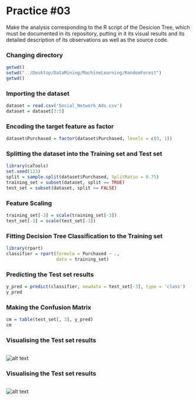 # Practice #03

Make the analysis corresponding to the R script of the Desicion Tree, which must be documented in its repository, putting in it its visual results and its detailed description of its observations as well as the source code.

### Changing directory
``` r
getwd()
setwd("../Desktop/DataMining/MachineLearning/RandomForest")
getwd()
``` 

### Importing the dataset
``` r
dataset = read.csv('Social_Network_Ads.csv')
dataset = dataset[3:5]
``` 

###  Encoding the target feature as factor
``` r
dataset$Purchased = factor(dataset$Purchased, levels = c(0, 1))

``` 

### Splitting the dataset into the Training set and Test set
``` r
library(caTools)
set.seed(123)
split = sample.split(dataset$Purchased, SplitRatio = 0.75)
training_set = subset(dataset, split == TRUE)
test_set = subset(dataset, split == FALSE)
``` 

### Feature Scaling
``` r
training_set[-3] = scale(training_set[-3])
test_set[-3] = scale(test_set[-3])
``` 

### Fitting Decision Tree Classification to the Training set
``` r
library(rpart)
classifier = rpart(formula = Purchased ~ .,
                   data = training_set)
``` 

### Predicting the Test set results
``` r
y_pred = predict(classifier, newdata = test_set[-3], type = 'class')
y_pred
``` 

### Making the Confusion Matrix
``` r
cm = table(test_set[, 3], y_pred)
cm
``` 

### Visualising the Test set results
```r

```

![alt text]()


### Visualising the Test set results
```r

```
![alt text]()